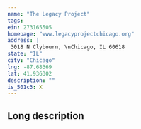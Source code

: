 ```yaml
---
name: "The Legacy Project"
tags:
ein: 273165505
homepage: "www.legacyprojectchicago.org"
address: |
 3018 N Clybourn, \nChicago, IL 60618
state: "IL"
city: "Chicago"
lng: -87.68369
lat: 41.936302
description: ""
is_501c3: X
---
```


## Long description


